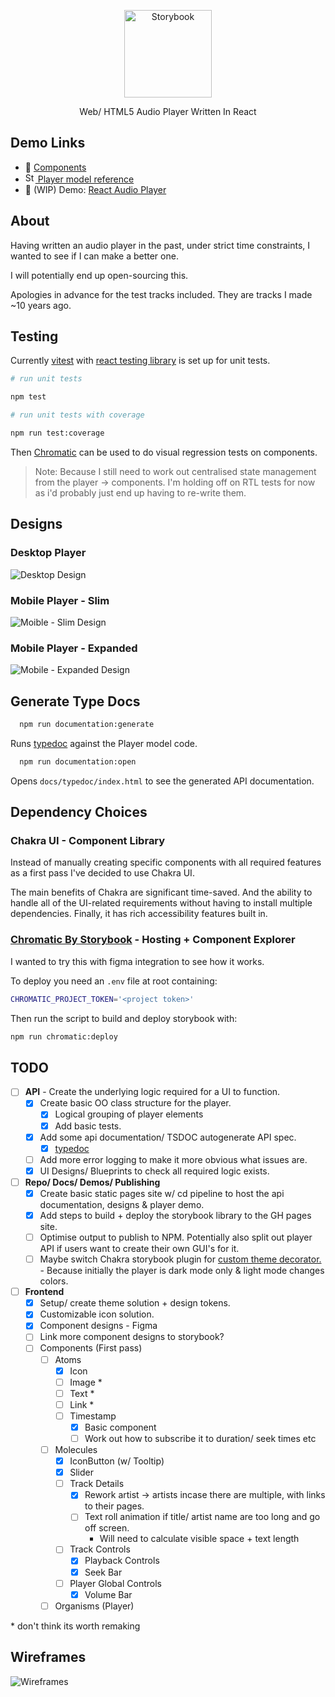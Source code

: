 <p align="center">
  <a href="https://jonnypickard.github.io/react-audio-player/storybook/?path=/docs/react-audio-player-overview-links--docs">
    <img src="./src/assets/text-logo.svg" alt="Storybook" width="140" />
  </a>
</p>

<p align="center">Web/ HTML5 Audio Player Written In React</p>

## Demo Links

- 🎨 [Components](https://jonnypickard.github.io/react-audio-player/storybook/?path=/docs/react-audio-player-overview-links--docs)
- <a href="https://jonnypickard.github.io/react-audio-player/typedoc/index.html">
    <img src="./src/assets/icons/brands/typedoc.svg" alt="Storybook" width="16px" />
    Player model reference
  </a>
- 🚧 (WIP) Demo: [React Audio Player](https://jonnypickard.github.io/react-audio-player)

## About

Having written an audio player in the past, under strict time constraints, I wanted to see if I can make a better one.

I will potentially end up open-sourcing this.

Apologies in advance for the test tracks included. They are tracks I made ~10 years ago.

## Testing

Currently [vitest](https://vitest.dev/) with [react testing library](https://testing-library.com/docs/react-testing-library/intro/) is set up for unit tests.

```sh
# run unit tests

npm test
```

```sh
# run unit tests with coverage

npm run test:coverage
```

Then [Chromatic](#chromatic-by-storybook---hosting--component-explorer) can be used to do visual regression tests on components.

> Note: Because I still need to work out centralised state management from the player -> components. I'm holding off on RTL tests for now as i'd probably just end up having to re-write them.

## Designs

### Desktop Player

<img src="./docs/designs/PlayerDesktop.svg" alt="Desktop Design" style="max-width:1080px;">

### Mobile Player - Slim

<img src="./docs/designs/PlayerMobileSlim.svg" alt="Moible - Slim Design" style="max-width:1080px;">

### Mobile Player - Expanded

<img src="./docs/designs/PlayerMobileExpaded.svg" alt="Mobile - Expanded Design" style="max-width:1080px;">

## Generate Type Docs

```sh
  npm run documentation:generate
```

Runs [typedoc](https://typedoc.org/) against the Player model code.

```sh
  npm run documentation:open
```

Opens `docs/typedoc/index.html` to see the generated API documentation.

## Dependency Choices

### Chakra UI - Component Library

Instead of manually creating specific components with all required features as a first pass I've decided to use Chakra UI.

The main benefits of Chakra are significant time-saved. And the ability to handle all of the UI-related requirements without having to install multiple dependencies. Finally, it has rich accessibility features built in.

### [Chromatic By Storybook](https://www.chromatic.com/) - Hosting + Component Explorer

I wanted to try this with figma integration to see how it works.

To deploy you need an `.env` file at root containing:

```sh
CHROMATIC_PROJECT_TOKEN='<project token>'
```

Then run the script to build and deploy storybook with:

```sh
npm run chromatic:deploy
```

## TODO

- [ ] **API** - Create the underlying logic required for a UI to function.
  - [x] Create basic OO class structure for the player.
    - [x] Logical grouping of player elements
    - [x] Add basic tests.
  - [x] Add some api documentation/ TSDOC autogenerate API spec.
    - [x] [typedoc](https://typedoc.org/)
  - [ ] Add more error logging to make it more obvious what issues are.
  - [x] UI Designs/ Blueprints to check all required logic exists.
- [ ] **Repo/ Docs/ Demos/ Publishing**
  - [x] Create basic static pages site w/ cd pipeline to host the api documentation, designs & player demo.
  - [x] Add steps to build + deploy the storybook library to the GH pages site.
  - [ ] Optimise output to publish to NPM. Potentially also split out player API if users want to create their own GUI's for it.
  - [ ] Maybe switch Chakra storybook plugin for [custom theme decorator.](https://github.com/chakra-ui/chakra-ui/issues/6855#issuecomment-1284552528) - Because initially the player is dark mode only & light mode changes colors.
- [ ] **Frontend**
  - [x] Setup/ create theme solution + design tokens.
  - [x] Customizable icon solution.
  - [x] Component designs - Figma
  - [ ] Link more component designs to storybook?
  - [ ] Components (First pass)
    - [ ] Atoms
      - [x] Icon
      - [ ] Image \*
      - [ ] Text \*
      - [ ] Link \*
      - [ ] Timestamp
        - [x] Basic component
        - [ ] Work out how to subscribe it to duration/ seek times etc
    - [ ] Molecules
      - [x] IconButton (w/ Tooltip)
      - [x] Slider
      - [ ] Track Details
        - [x] Rework artist -> artists incase there are multiple, with links to their pages.
        - [ ] Text roll animation if title/ artist name are too long and go off screen.
          - Will need to calculate visible space + text length
      - [ ] Track Controls
        - [x] Playback Controls
        - [x] Seek Bar
      - [ ] Player Global Controls
        - [x] Volume Bar
    - [ ] Organisms (Player)

\* don't think its worth remaking

## Wireframes

  <img src="./docs/designs/ReactAudioPlayer.drawio.png" alt="Wireframes" style="max-width:600px;">
